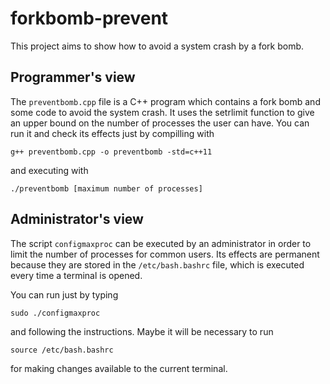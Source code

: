 # forkbomb-prevent
This project aims to show how to avoid a system crash by a fork bomb.

## Programmer's view
The `preventbomb.cpp` file is a C++ program which contains a fork bomb and some code to
avoid the system crash. It uses the setrlimit function to give an upper bound on the
number of processes the user can have.
You can run it and check its effects just by compilling with

```
g++ preventbomb.cpp -o preventbomb -std=c++11
```
and executing with
```
./preventbomb [maximum number of processes]
```
## Administrator's view
The script `configmaxproc` can be executed by an administrator in order to
limit the number of processes for common users. Its effects are permanent
because they are stored in the `/etc/bash.bashrc` file, which is
executed every time a terminal is opened.

You can run just by typing
```
sudo ./configmaxproc
```
and following the instructions. Maybe it will be necessary to run
```
source /etc/bash.bashrc
```
for making changes available to the current terminal.
